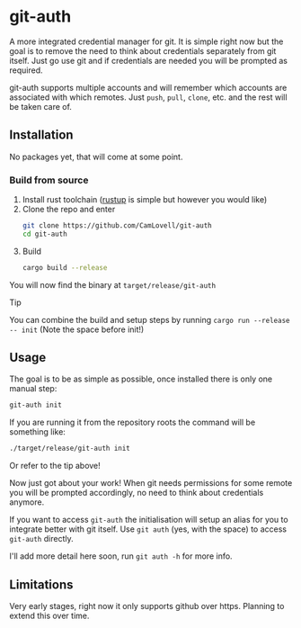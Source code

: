 # git-auth
A more integrated credential manager for git. It is simple right now but the goal is to remove the need
to think about credentials separately from git itself. Just go use git and if credentials are needed you
will be prompted as required.

git-auth supports multiple accounts and will remember which accounts are associated with which remotes. 
Just `push`, `pull`, `clone`, etc. and the rest will be taken care of.

## Installation
No packages yet, that will come at some point.

### Build from source
1. Install rust toolchain ([rustup](https://rustup.rs/) is simple but however you would like)
1. Clone the repo and enter
    ```bash
    git clone https://github.com/CamLovell/git-auth
    cd git-auth
    ```
3. Build 
    ```bash
    cargo build --release
    ```

You will now find the binary at `target/release/git-auth`

> [!TIP]
> You can combine the build and setup steps by running `cargo run --release -- init`
> (Note the space before init!)

## Usage
The goal is to be as simple as possible, once installed there is only one manual step:
```bash
git-auth init
```
If you are running it from the repository roots the command will be something like:
```bash
./target/release/git-auth init
```
Or refer to the tip above!

Now just got about your work! When git needs permissions for some remote you will be prompted accordingly,
no need to think about credentials anymore.

If you want to access `git-auth` the initialisation will setup an alias for you to integrate better with git
itself. Use `git auth` (yes, with the space) to access `git-auth` directly.

I'll add more detail here soon, run `git auth -h` for more info.


## Limitations
Very early stages, right now it only supports github over https. Planning to extend this over time.




